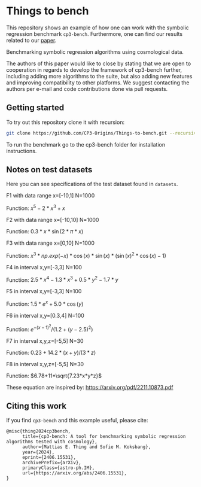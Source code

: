 # Things to bench

This repository shows an example of how one can work with the symbolic regression benchmark `cp3-bench`.
Furthermore, one can find our results related to our [paper](https://arxiv.org/abs/2406.15531).

Benchmarking symbolic regression algorithms using cosmological data.

The authors of this paper would like to close by stating that we are open to cooperation in regards to develop the 
framework of cp3-bench further, including adding more algorithms to the suite, but also adding new features and 
improving compatibility to other platforms. 
We suggest contacting the authors per e-mail and code contributions done via pull requests.

## Getting started

To try out this repository clone it with recursion:
```bash
git clone https://github.com/CP3-Origins/Things-to-bench.git --recursive
```

To run the benchmark go to the cp3-bench folder for installation instructions.


## Notes on test datasets
Here you can see specifications of the test dataset found in `datasets`.

F1 with data range x=[-10,1] N=1000

Function: $x^5 - 2*x^3 + x$

F2 with data range x=[-10,10] N=1000

Function: $0.3*x*\sin(2*\pi*x)$

F3 with data range x=[0,10] N=1000

Function: $x^3*np.exp(-x)*\cos(x)*\sin(x)*(\sin(x)^2*\cos(x)-1)$

F4 in interval x,y=[-3,3] N=100

Function: $2.5*x^4 - 1.3*x^3 + 0.5*y^2 - 1.7*y$

F5 in interval x,y=[-3,3] N=100

Function: $1.5*e^x + 5.0*\cos(y)$

F6 in interval x,y=[0.3,4] N=100

Function: $e^{-(x-1)^2}/( 1.2+(y-2.5)^2)$

F7 in interval x,y,z=[-5,5] N=30

Function: $0.23+14.2*(x + y)/(3*z)$

F8 in interval x,y,z=[-5,5] N=30

Function: $6.78+11*\sqrt{7.23*x*y*z}$

These equation are inspired by: https://arxiv.org/pdf/2211.10873.pdf

## Citing this work

If you find `cp3-bench` and this example useful, please cite:

```
@misc{thing2024cp3bench,
      title={cp3-bench: A tool for benchmarking symbolic regression algorithms tested with cosmology}, 
      author={Mattias E. Thing and Sofie M. Koksbang},
      year={2024},
      eprint={2406.15531},
      archivePrefix={arXiv},
      primaryClass={astro-ph.IM},
      url={https://arxiv.org/abs/2406.15531}, 
}
```